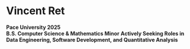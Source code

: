 # Vincent Ret
**Pace University 2025**  
**B.S. Computer Science & Mathematics Minor**
**Actively Seeking Roles in Data Engineering, Software Development, and Quantitative Analysis**
